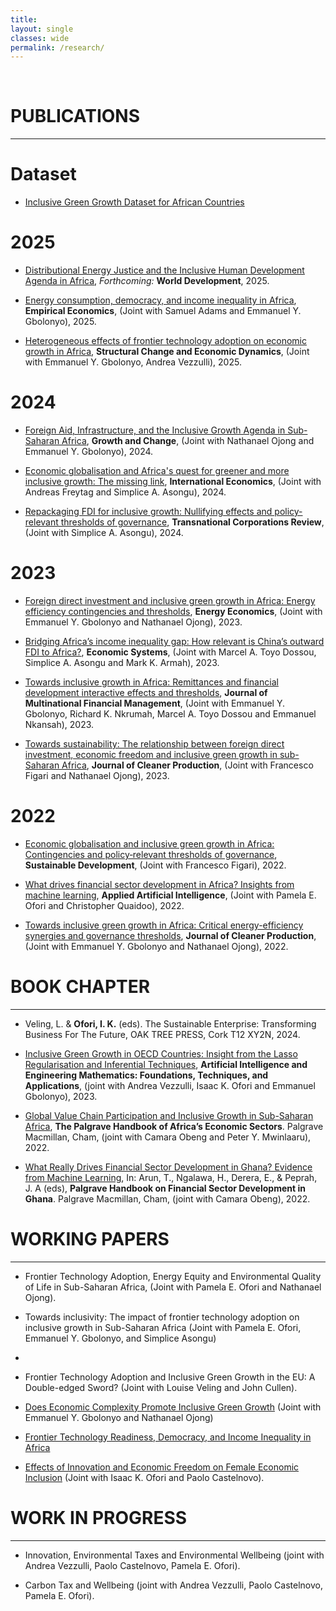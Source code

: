 ```yaml
---
title: 
layout: single
classes: wide
permalink: /research/
---
```

<br/> 


# PUBLICATIONS 
- - -

# Dataset
- [Inclusive Green Growth Dataset for African Countries](https://zenodo.org/records/12529764) <br/>

# 2025
- [Distributional Energy Justice and the Inclusive Human Development Agenda in Africa](https://www.researchgate.net/publication/397016488_Distributional_Energy_Justice_and_the_Inclusive_Human_Development_Agenda_in_Africa), *Forthcoming:* **World Development**, 2025. <br/>
 
- [Energy consumption, democracy, and income inequality in Africa](https://link.springer.com/article/10.1007/s00181-025-02744-x), **Empirical Economics**, (Joint with Samuel Adams and Emmanuel Y. Gbolonyo), 2025. <br/>
 
- [Heterogeneous effects of frontier technology adoption on economic growth in Africa](https://doi.org/10.1016/j.strueco.2025.09.004), **Structural Change and Economic Dynamics**, (Joint with Emmanuel Y. Gbolonyo, Andrea Vezzulli), 2025. <br/>

# 2024
- [Foreign Aid, Infrastructure, and the Inclusive Growth Agenda in Sub-Saharan Africa](https://doi.org/10.1111/grow.70004), **Growth and Change**, (Joint with Nathanael Ojong and Emmanuel Y. Gbolonyo), 2024. <br/>

- [Economic globalisation and Africa's quest for greener and more inclusive growth: The missing link](https://doi.org/10.1016/j.inteco.2024.100509), **International Economics**, (Joint with Andreas Freytag and Simplice A. Asongu), 2024. <br/>

- [Repackaging FDI for inclusive growth: Nullifying effects and policy-relevant thresholds of governance](https://doi.org/10.1016/j.tncr.2024.200056), **Transnational Corporations Review**, (Joint with Simplice A. Asongu), 2024. <br/>

# 2023
- [Foreign direct investment and inclusive green growth in Africa: Energy efficiency contingencies and thresholds](https://doi.org/10.1016/j.eneco.2022.106414), **Energy Economics**, (Joint with  Emmanuel Y. Gbolonyo and Nathanael Ojong), 2023. <br/>

- [Bridging Africa’s income inequality gap: How relevant is China’s outward FDI to Africa?](https://doi.org/10.1016/j.ecosys.2022.101055), **Economic Systems**, (Joint with  Marcel A. Toyo Dossou,  Simplice A. Asongu and Mark K. Armah), 2023. <br/>

- [Towards inclusive growth in Africa: Remittances and financial development interactive effects and thresholds](https://doi.org/10.1016/j.mulfin.2023.100798), **Journal of Multinational Financial Management**, (Joint with Emmanuel Y. Gbolonyo, Richard K. Nkrumah, Marcel A. Toyo Dossou and Emmanuel Nkansah), 2023. <br/>

- [Towards sustainability: The relationship between foreign direct investment, economic freedom and inclusive green growth in sub-Saharan Africa](https://doi.org/10.1016/j.jclepro.2023.137020), **Journal of Cleaner Production**, (Joint with Francesco Figari and Nathanael Ojong), 2023. <br/>

# 2022
- [Economic globalisation and inclusive green growth in Africa: Contingencies and policy‐relevant thresholds of governance](https://doi.org/10.1002/sd.2403), **Sustainable Development**, (Joint with Francesco Figari), 2022. <br/>

- [What drives financial sector development in Africa? Insights from machine learning](https://doi.org/10.1080/08839514.2021.1999597), **Applied Artificial Intelligence**, (Joint with Pamela E. Ofori and Christopher Quaidoo), 2022. <br/>

- [Towards inclusive green growth in Africa: Critical energy-efficiency synergies and governance thresholds](https://doi.org/10.1016/j.jclepro.2022.132917), **Journal of Cleaner Production**, (Joint with  Emmanuel Y. Gbolonyo and Nathanael Ojong), 2022. <br/>


# BOOK CHAPTER 
- - -
- Veling, L. & **Ofori, I. K.** (eds). The Sustainable Enterprise: Transforming Business For The Future, OAK TREE PRESS, Cork T12 XY2N, 2024. <br/>

- [Inclusive Green Growth in OECD Countries: Insight from the Lasso Regularisation and Inferential Techniques](https://www.taylorfrancis.com/chapters/edit/10.1201/9781003283980-18/inclusive-green-growth-oecd-countries-insight-lasso-regularization-inferential-techniques-andrea-vezzulli-isaac-ofori-pamela-ofori-emmanuel-gbolonyo), **Artificial Intelligence and Engineering Mathematics: Foundations, Techniques, and Applications**, (joint with Andrea Vezzulli, Isaac K. Ofori and Emmanuel Gbolonyo), 2023. <br/>

- [Global Value Chain Participation and Inclusive Growth in Sub-Saharan Africa](https://doi.org/10.1007/978-3-030-75556-0_32), **The Palgrave Handbook of Africa’s Economic Sectors**. Palgrave Macmillan, Cham, (joint with Camara Obeng and Peter Y. Mwinlaaru), 2022. <br/>

- [What Really Drives Financial Sector Development in Ghana? Evidence from Machine Learning](https://doi.org/10.1007/978-3-031-09345-6_2), In: Arun, T., Ngalawa, H., Derera, E., & Peprah, J. A (eds), **Palgrave Handbook on Financial Sector Development in Ghana**. Palgrave Macmillan, Cham, (joint with Camara Obeng), 2022. <br/>


# WORKING PAPERS 
- - -
- Frontier Technology Adoption, Energy Equity and Environmental Quality of Life in Sub-Saharan Africa, (Joint with Pamela E. Ofori and Nathanael Ojong). <br/>

- Towards inclusivity: The impact of frontier technology adoption on inclusive growth in Sub-Saharan Africa (Joint with Pamela E. Ofori, Emmanuel Y. Gbolonyo, and Simplice Asongu) <br/>
- 
- Frontier Technology Adoption and Inclusive Green Growth in the EU: A Double-edged Sword? (Joint with Louise Veling and John Cullen). <br/>

- [Does Economic Complexity Promote Inclusive Green Growth](https://hdl.handle.net/10419/298785) (Joint with Emmanuel Y. Gbolonyo and Nathanael Ojong) <br/>

- [Frontier Technology Readiness, Democracy, and Income Inequality in Africa](https://hdl.handle.net/10419/298788) <br/>

- [Effects of Innovation and Economic Freedom on Female Economic Inclusion](https://www.econstor.eu/bitstream/10419/298786/1/Ofori-Female-Economic-Inclusion.pdf) (Joint with Isaac K. Ofori and Paolo Castelnovo). <br/>


# WORK IN PROGRESS
- - -

- Innovation, Environmental Taxes and Environmental Wellbeing (joint with Andrea Vezzulli, Paolo Castelnovo, Pamela E. Ofori). 

- Carbon Tax and Wellbeing (joint with Andrea Vezzulli, Paolo Castelnovo, Pamela E. Ofori). <br/>
